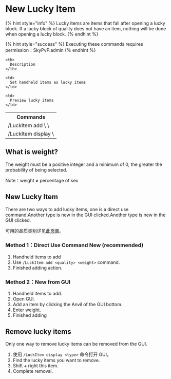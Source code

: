 # New Lucky Item

{% hint style="info" %}
Lucky items are items that fall after opening a lucky block. If a lucky block of quality does not have an item, nothing will be done when opening a lucky block.
{% endhint %}

{% hint style="success" %}
Executing these commands requires permission：SkyPvP.admin
{% endhint %}

<table spaces-before="0">
  <tr>
    <th>
      Commands
    </th>
    
    <th>
      Description
    </th>
  </tr>
  
  <tr>
    <td>
      /LuckItem add \<type> \<weight>
    </td>
    
    <td>
      Set handheld items as lucky items
    </td>
  </tr>
  
  <tr>
    <td>
      /LuckItem display \<type>
    </td>
    
    <td>
      Preview lucky items
    </td>
  </tr>
</table>

## What is weight?

The weight must be a positive integer and a minimum of 0, the greater the probability of being selected.

Note：weight ≠ percentage of sex

## New Lucky Item

There are two ways to add lucky items, one is a direct use command.Another type is new in the GUI clicked.Another type is new in the GUI clicked.

可用的品质类别详见[此页面](broken-reference/)。

### Method 1：Direct Use Command New (recommended)

1. Handheld items to add
2. Use `/LuckItem add <quality> <weight>` command.
3. Finished adding action.

### Method 2：New from GUI

1. Handheld items to add.
2. Open GUI.
3. Add an item by clicking the Anvil of the GUI bottom.
4. Enter weight.
5. Finished adding

## Remove lucky items

Only one way to remove lucky items can be removed from the GUI.

1. 使用 `/LuckItem display <type>` 命令打开 GUI。
2. Find the lucky items you want to remove.
3. Shift + right this item.
4. Complete removal.
